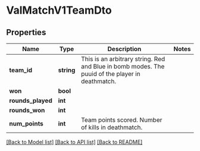 # ValMatchV1TeamDto

## Properties
Name | Type | Description | Notes
------------ | ------------- | ------------- | -------------
**team_id** | **string** | This is an arbitrary string. Red and Blue in bomb modes. The puuid of the player in deathmatch. | 
**won** | **bool** |  | 
**rounds_played** | **int** |  | 
**rounds_won** | **int** |  | 
**num_points** | **int** | Team points scored. Number of kills in deathmatch. | 

[[Back to Model list]](../README.md#documentation-for-models) [[Back to API list]](../README.md#documentation-for-api-endpoints) [[Back to README]](../README.md)


